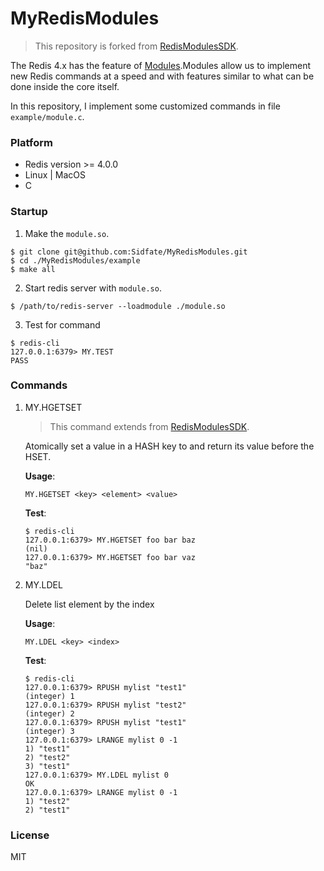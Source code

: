 # MyRedisModules

> This repository is forked from [RedisModulesSDK](https://github.com/RedisLabs/RedisModulesSDK).

The Redis 4.x has the feature of [Modules](https://redis.io/topics/modules-intro).Modules allow us to implement new Redis commands at a speed and with features similar to what can be done inside the core itself.

In this repository, I implement some customized commands in file `example/module.c`.

### Platform

* Redis version >= 4.0.0
* Linux | MacOS
* C

### Startup

1. Make the `module.so`.

```shell
$ git clone git@github.com:Sidfate/MyRedisModules.git
$ cd ./MyRedisModules/example
$ make all
```

2. Start redis server with `module.so`.

```shell
$ /path/to/redis-server --loadmodule ./module.so
```

3. Test for command

```shell
$ redis-cli
127.0.0.1:6379> MY.TEST
PASS
```

### Commands

1. MY.HGETSET

    > This command extends from [RedisModulesSDK](https://github.com/RedisLabs/RedisModulesSDK/blob/master/example/module.c).


    Atomically set a value in a HASH key to <value> and return its value before the HSET.

    **Usage**: 
    ```
    MY.HGETSET <key> <element> <value>
    ```

    **Test**: 
    ```shell
    $ redis-cli
    127.0.0.1:6379> MY.HGETSET foo bar baz
    (nil)
    127.0.0.1:6379> MY.HGETSET foo bar vaz
    "baz"
    ```

2. MY.LDEL

    Delete list element by the index

    **Usage**:
    ```
    MY.LDEL <key> <index>
    ```

    **Test**: 
    ```shell
    $ redis-cli
    127.0.0.1:6379> RPUSH mylist "test1"
    (integer) 1
    127.0.0.1:6379> RPUSH mylist "test2"
    (integer) 2
    127.0.0.1:6379> RPUSH mylist "test1"
    (integer) 3
    127.0.0.1:6379> LRANGE mylist 0 -1
    1) "test1"
    2) "test2"
    3) "test1"
    127.0.0.1:6379> MY.LDEL mylist 0
    OK
    127.0.0.1:6379> LRANGE mylist 0 -1
    1) "test2"
    2) "test1"
    ```


### License
MIT
